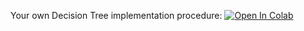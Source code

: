 Your own Decision Tree implementation procedure:
[![Open In Colab](https://colab.research.google.com/assets/colab-badge.svg)](https://colab.research.google.com/github/ml-mipt/ml-mipt/blob/basic_s20/homeworks_basic/assignment0_04_tree/assignment0_04_decision_tree.ipynb)
